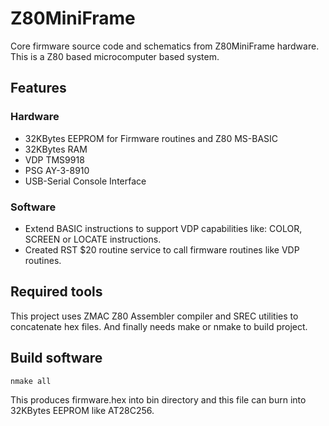 # Z80MiniFrame
Core firmware source code and schematics from Z80MiniFrame hardware. This is a Z80 based microcomputer based system.

## Features

### Hardware 

* 32KBytes EEPROM for Firmware routines and Z80 MS-BASIC
* 32KBytes RAM
* VDP TMS9918
* PSG AY-3-8910
* USB-Serial Console Interface 

### Software

* Extend BASIC instructions to support VDP capabilities like: COLOR, SCREEN or LOCATE instructions.
* Created RST $20 routine service to call firmware routines like VDP routines.

## Required tools
This project uses ZMAC Z80 Assembler compiler and SREC utilities to concatenate hex files. And finally needs make or nmake to build project.

## Build software
```
nmake all
```

This produces firmware.hex into bin directory and this file can burn into 32KBytes EEPROM like AT28C256.

